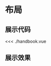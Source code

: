 <script setup>
  import '@rainbow_ljy/rainbow-element/main.js'
  import handbook from './handbook.vue'
</script>

# 布局


## 展示代码
<<< ./handbook.vue

## 展示效果
<ClientOnly>
  <handbook></handbook>
</ClientOnly>
